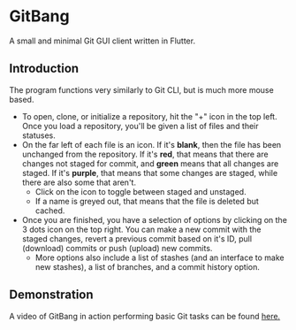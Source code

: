 # GitBang
A small and minimal Git GUI client written in Flutter.

## Introduction
The program functions very similarly to Git CLI, but is much more mouse based. 
- To open, clone, or initialize a repository, hit the "+" icon in the top left. Once you load a repository, you'll be given a list of files and their statuses.
- On the far left of each file is an icon. If it's **blank**, then the file has been unchanged from the repository. If it's **red**, that means that there are changes not staged for commit, and **green** means that all changes are staged. If it's **purple**, that means that some changes are staged, while there are also some that aren't.
  - Click on the icon to toggle between staged and unstaged.
  - If a name is greyed out, that means that the file is deleted but cached.
- Once you are finished, you have a selection of options by clicking on the 3 dots icon on the top right. You can make a new commit with the staged changes, revert a previous commit based on it's ID, pull (download) commits or push (upload) new commits.
  - More options also include a list of stashes (and an interface to make new stashes), a list of branches, and a commit history option.

## Demonstration
A video of GitBang in action performing basic Git tasks can be found [here.](https://www.youtube.com/watch?v=CyQHwP7_Xgk)

